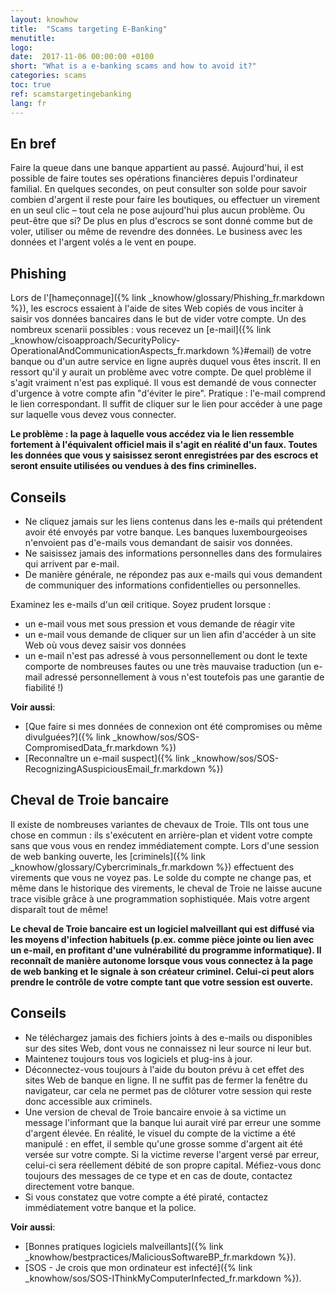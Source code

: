 ```yaml
---
layout: knowhow
title:  "Scams targeting E-Banking"
menutitle:
logo:
date:  2017-11-06 00:00:00 +0100
short: "What is a e-banking scams and how to avoid it?"
categories: scams
toc: true
ref: scamstargetingebanking
lang: fr
---
```

## En bref

Faire la queue dans une banque appartient au passé. Aujourd'hui, il est possible de faire toutes ses opérations financières depuis l'ordinateur familial. En quelques secondes, on peut consulter son solde pour savoir combien d'argent il reste pour faire les boutiques, ou effectuer un virement en un seul clic – tout cela ne pose aujourd'hui plus aucun problème. Ou peut-être que si? De plus en plus d'escrocs se sont donné comme but de voler, utiliser ou même de revendre des données. Le business avec les données et l'argent volés a le vent en poupe.


## Phishing

Lors de l'[hameçonnage]({% link _knowhow/glossary/Phishing_fr.markdown %}), les escrocs essaient à l'aide de sites Web copiés de vous inciter à saisir vos données bancaires dans le but de vider votre compte. Un des nombreux scenarii possibles : vous recevez un [e-mail]({% link _knowhow/cisoapproach/SecurityPolicy-OperationalAndCommunicationAspects_fr.markdown %}#email) de votre banque ou d'un autre service en ligne auprès duquel vous êtes inscrit. Il en ressort qu'il y aurait un problème avec votre compte. De quel problème il s'agit vraiment n'est pas expliqué. Il vous est demandé de vous connecter d'urgence à votre compte afin "d'éviter le pire". Pratique : l'e-mail comprend le lien correspondant. Il suffit de cliquer sur le lien pour accéder à une page sur laquelle vous devez vous connecter.

**Le problème : la page à laquelle vous accédez via le lien ressemble fortement à l'équivalent officiel mais il s'agit en réalité d'un faux. Toutes les données que vous y saisissez seront enregistrées par des escrocs et seront ensuite utilisées ou vendues à des fins criminelles.**

## Conseils

* Ne cliquez jamais sur les liens contenus dans les e-mails qui prétendent avoir été envoyés par votre banque. Les banques luxembourgeoises n'envoient pas d'e-mails vous demandant de saisir vos données.
* Ne saisissez jamais des informations personnelles dans des formulaires qui arrivent par e-mail.
* De manière générale, ne répondez pas aux e-mails qui vous demandent de communiquer des informations confidentielles ou personnelles.


Examinez les e-mails d'un œil critique. Soyez prudent lorsque :

* un e-mail vous met sous pression et vous demande de réagir vite
* un e-mail vous demande de cliquer sur un lien afin d'accéder à un site Web où vous devez saisir vos données
* un e-mail n'est pas adressé à vous personnellement ou dont le texte comporte de nombreuses fautes ou une très mauvaise traduction (un e-mail adressé personnellement à vous n'est toutefois pas une garantie de fiabilité !)


**Voir aussi**:

* [Que faire si mes données de connexion ont été compromises ou même divulguées?]({% link _knowhow/sos/SOS-CompromisedData_fr.markdown %})
* [Reconnaître un e-mail suspect]({% link _knowhow/sos/SOS-RecognizingASuspiciousEmail_fr.markdown %})

## Cheval de Troie bancaire
Il existe de nombreuses variantes de chevaux de Troie. TIls ont tous une chose en commun : ils s'exécutent en arrière-plan et vident votre compte sans que vous vous en rendez immédiatement compte. Lors d'une session de web banking ouverte, les [criminels]({% link _knowhow/glossary/Cybercriminals_fr.markdown %}) effectuent des virements que vous ne voyez pas. Le solde du compte ne change pas, et même dans le historique des virements, le cheval de Troie ne laisse aucune trace visible grâce à une programmation sophistiquée. Mais votre argent disparaît tout de même!

**Le cheval de Troie bancaire est un logiciel malveillant qui est diffusé via les moyens d'infection habituels (p.ex. comme pièce jointe ou lien avec un e-mail, en profitant d'une vulnérabilité du programme informatique). Il reconnaît de manière autonome lorsque vous vous connectez à la page de web banking et le signale à son créateur criminel. Celui-ci peut alors prendre le contrôle de votre compte tant que votre session est ouverte.**

## Conseils

* Ne téléchargez jamais des fichiers joints à des e-mails ou disponibles sur des sites Web, dont vous ne connaissez ni leur source ni leur but.
* Maintenez toujours tous vos logiciels et plug-ins à jour.
* Déconnectez-vous toujours à l'aide du bouton prévu à cet effet des sites Web de banque en ligne. Il ne suffit pas de fermer la fenêtre du navigateur, car cela ne permet pas de clôturer votre session qui reste donc accessible aux criminels.
* Une version de cheval de Troie bancaire envoie à sa victime un message l'informant que la banque lui aurait viré par erreur une somme d'argent élevée. En réalité, le visuel du compte de la victime a été manipulé : en effet, il semble qu'une grosse somme d'argent ait été versée sur votre compte. Si la victime reverse l'argent versé par erreur, celui-ci sera réellement débité de son propre capital. Méfiez-vous donc toujours des messages de ce type et en cas de doute, contactez directement votre banque.
* Si vous constatez que votre compte a été piraté, contactez immédiatement votre banque et la police.


**Voir aussi**:

* [Bonnes pratiques logiciels malveillants]({% link _knowhow/bestpractices/MaliciousSoftwareBP_fr.markdown %}).
* [SOS - Je crois que mon ordinateur est infecté]({% link _knowhow/sos/SOS-IThinkMyComputerInfected_fr.markdown %}).
